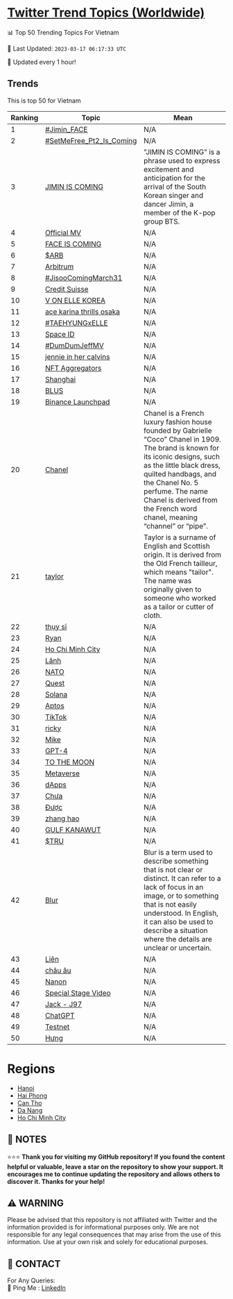 [Twitter Trend Topics (Worldwide)](https://github.com/ErcinDedeoglu/Twitter-Trend-Topics)
==========


📊 Top 50 Trending Topics For Vietnam

📆 Last Updated: `2023-03-17 06:17:33 UTC`

🔧 Updated every 1 hour!


## Trends

This is top 50 for Vietnam

| Ranking | Topic | Mean |
| ------- | ------------ | ------------ |
| 1 | [#Jimin_FACE](http://twitter.com/search?q=%23Jimin_FACE) | N/A |
| 2 | [#SetMeFree_Pt2_Is_Coming](http://twitter.com/search?q=%23SetMeFree_Pt2_Is_Coming) | N/A |
| 3 | [JIMIN IS COMING](http://twitter.com/search?q=JIMIN+IS+COMING) | "JIMIN IS COMING" is a phrase used to express excitement and anticipation for the arrival of the South Korean singer and dancer Jimin, a member of the K-pop group BTS. |
| 4 | [Official MV](http://twitter.com/search?q=Official+MV) | N/A |
| 5 | [FACE IS COMING](http://twitter.com/search?q=FACE+IS+COMING) | N/A |
| 6 | [$ARB](http://twitter.com/search?q=%24ARB) | N/A |
| 7 | [Arbitrum](http://twitter.com/search?q=Arbitrum) | N/A |
| 8 | [#JisooComingMarch31](http://twitter.com/search?q=%23JisooComingMarch31) | N/A |
| 9 | [Credit Suisse](http://twitter.com/search?q=Credit+Suisse) | N/A |
| 10 | [V ON ELLE KOREA](http://twitter.com/search?q=V+ON+ELLE+KOREA) | N/A |
| 11 | [ace karina thrills osaka](http://twitter.com/search?q=ace+karina+thrills+osaka) | N/A |
| 12 | [#TAEHYUNGxELLE](http://twitter.com/search?q=%23TAEHYUNGxELLE) | N/A |
| 13 | [Space ID](http://twitter.com/search?q=Space+ID) | N/A |
| 14 | [#DumDumJeffMV](http://twitter.com/search?q=%23DumDumJeffMV) | N/A |
| 15 | [jennie in her calvins](http://twitter.com/search?q=jennie+in+her+calvins) | N/A |
| 16 | [NFT Aggregators](http://twitter.com/search?q=NFT+Aggregators) | N/A |
| 17 | [Shanghai](http://twitter.com/search?q=Shanghai) | N/A |
| 18 | [BLUS](http://twitter.com/search?q=BLUS) | N/A |
| 19 | [Binance Launchpad](http://twitter.com/search?q=Binance+Launchpad) | N/A |
| 20 | [Chanel](http://twitter.com/search?q=Chanel) | Chanel is a French luxury fashion house founded by Gabrielle “Coco” Chanel in 1909. The brand is known for its iconic designs, such as the little black dress, quilted handbags, and the Chanel No. 5 perfume. The name Chanel is derived from the French word chanel, meaning “channel” or “pipe”. |
| 21 | [taylor](http://twitter.com/search?q=taylor) | Taylor is a surname of English and Scottish origin. It is derived from the Old French tailleur, which means "tailor". The name was originally given to someone who worked as a tailor or cutter of cloth. |
| 22 | [thụy sĩ](http://twitter.com/search?q=th%e1%bb%a5y+s%c4%a9) | N/A |
| 23 | [Ryan](http://twitter.com/search?q=Ryan) | N/A |
| 24 | [Ho Chi Minh City](http://twitter.com/search?q=Ho+Chi+Minh+City) | N/A |
| 25 | [Lãnh](http://twitter.com/search?q=L%c3%a3nh) | N/A |
| 26 | [NATO](http://twitter.com/search?q=NATO) | N/A |
| 27 | [Quest](http://twitter.com/search?q=Quest) | N/A |
| 28 | [Solana](http://twitter.com/search?q=Solana) | N/A |
| 29 | [Aptos](http://twitter.com/search?q=Aptos) | N/A |
| 30 | [TikTok](http://twitter.com/search?q=TikTok) | N/A |
| 31 | [ricky](http://twitter.com/search?q=ricky) | N/A |
| 32 | [Mike](http://twitter.com/search?q=Mike) | N/A |
| 33 | [GPT-4](http://twitter.com/search?q=GPT-4) | N/A |
| 34 | [TO THE MOON](http://twitter.com/search?q=TO+THE+MOON) | N/A |
| 35 | [Metaverse](http://twitter.com/search?q=Metaverse) | N/A |
| 36 | [dApps](http://twitter.com/search?q=dApps) | N/A |
| 37 | [Chưa](http://twitter.com/search?q=Ch%c6%b0a) | N/A |
| 38 | [Được](http://twitter.com/search?q=%c4%90%c6%b0%e1%bb%a3c) | N/A |
| 39 | [zhang hao](http://twitter.com/search?q=zhang+hao) | N/A |
| 40 | [GULF KANAWUT](http://twitter.com/search?q=GULF+KANAWUT) | N/A |
| 41 | [$TRU](http://twitter.com/search?q=%24TRU) | N/A |
| 42 | [Blur](http://twitter.com/search?q=Blur) | Blur is a term used to describe something that is not clear or distinct. It can refer to a lack of focus in an image, or to something that is not easily understood. In English, it can also be used to describe a situation where the details are unclear or uncertain. |
| 43 | [Liên](http://twitter.com/search?q=Li%c3%aan) | N/A |
| 44 | [châu âu](http://twitter.com/search?q=ch%c3%a2u+%c3%a2u) | N/A |
| 45 | [Nanon](http://twitter.com/search?q=Nanon) | N/A |
| 46 | [Special Stage Video](http://twitter.com/search?q=Special+Stage+Video) | N/A |
| 47 | [Jack - J97](http://twitter.com/search?q=Jack+-+J97) | N/A |
| 48 | [ChatGPT](http://twitter.com/search?q=ChatGPT) | N/A |
| 49 | [Testnet](http://twitter.com/search?q=Testnet) | N/A |
| 50 | [Hưng](http://twitter.com/search?q=H%c6%b0ng) | N/A |



# Regions

* [Hanoi](</Vietnam/Hanoi.md>)
* [Hai Phong](</Vietnam/Hai Phong.md>)
* [Can Tho](</Vietnam/Can Tho.md>)
* [Da Nang](</Vietnam/Da Nang.md>)
* [Ho Chi Minh City](</Vietnam/Ho Chi Minh City.md>)



## 📝 NOTES

⭐⭐⭐ **Thank you for visiting my GitHub repository! If you found the content helpful or valuable, leave a star on the repository to show your support. It encourages me to continue updating the repository and allows others to discover it. Thanks for your help!**


## ⚠️ WARNING

Please be advised that this repository is not affiliated with Twitter and the information provided is for informational purposes only. We are not responsible for any legal consequences that may arise from the use of this information. Use at your own risk and solely for educational purposes.


## 📨 CONTACT

 For Any Queries:  
            🏓 Ping Me : [LinkedIn](https://www.linkedin.com/in/ercindedeoglu/)
